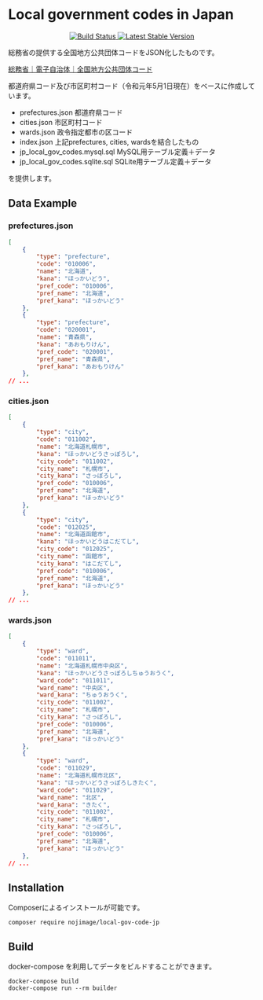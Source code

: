 # Local government codes in Japan

<p align="center">
    <a href="https://travis-ci.org/nojimage/local-gov-code-jp" target="_blank">
        <img alt="Build Status" src="https://img.shields.io/travis/nojimage/local-gov-code-jp/master.svg?style=flat-square">
    </a>
    <a href="https://packagist.org/packages/nojimage/local-gov-code-jp" target="_blank">
        <img alt="Latest Stable Version" src="https://img.shields.io/packagist/v/nojimage/local-gov-code-jp.svg?style=flat-square">
    </a>
</p>

総務省の提供する全国地方公共団体コードをJSON化したものです。

[総務省｜電子自治体｜全国地方公共団体コード](http://www.soumu.go.jp/denshijiti/code.html)

都道府県コード及び市区町村コード（令和元年5月1日現在）をベースに作成しています。

- prefectures.json 都道府県コード
- cities.json 市区町村コード
- wards.json 政令指定都市の区コード
- index.json 上記prefectures, cities, wardsを結合したもの
- jp_local_gov_codes.mysql.sql MySQL用テーブル定義＋データ
- jp_local_gov_codes.sqlite.sql SQLite用テーブル定義＋データ

を提供します。

## Data Example

### prefectures.json

```json
[
    {
        "type": "prefecture",
        "code": "010006",
        "name": "北海道",
        "kana": "ほっかいどう",
        "pref_code": "010006",
        "pref_name": "北海道",
        "pref_kana": "ほっかいどう"
    },
    {
        "type": "prefecture",
        "code": "020001",
        "name": "青森県",
        "kana": "あおもりけん",
        "pref_code": "020001",
        "pref_name": "青森県",
        "pref_kana": "あおもりけん"
    },
// ...
```

### cities.json

```json
[
    {
        "type": "city",
        "code": "011002",
        "name": "北海道札幌市",
        "kana": "ほっかいどうさっぽろし",
        "city_code": "011002",
        "city_name": "札幌市",
        "city_kana": "さっぽろし",
        "pref_code": "010006",
        "pref_name": "北海道",
        "pref_kana": "ほっかいどう"
    },
    {
        "type": "city",
        "code": "012025",
        "name": "北海道函館市",
        "kana": "ほっかいどうはこだてし",
        "city_code": "012025",
        "city_name": "函館市",
        "city_kana": "はこだてし",
        "pref_code": "010006",
        "pref_name": "北海道",
        "pref_kana": "ほっかいどう"
    },
// ...
```

### wards.json

```json
[
    {
        "type": "ward",
        "code": "011011",
        "name": "北海道札幌市中央区",
        "kana": "ほっかいどうさっぽろしちゅうおうく",
        "ward_code": "011011",
        "ward_name": "中央区",
        "ward_kana": "ちゅうおうく",
        "city_code": "011002",
        "city_name": "札幌市",
        "city_kana": "さっぽろし",
        "pref_code": "010006",
        "pref_name": "北海道",
        "pref_kana": "ほっかいどう"
    },
    {
        "type": "ward",
        "code": "011029",
        "name": "北海道札幌市北区",
        "kana": "ほっかいどうさっぽろしきたく",
        "ward_code": "011029",
        "ward_name": "北区",
        "ward_kana": "きたく",
        "city_code": "011002",
        "city_name": "札幌市",
        "city_kana": "さっぽろし",
        "pref_code": "010006",
        "pref_name": "北海道",
        "pref_kana": "ほっかいどう"
    },
// ...
```

## Installation

Composerによるインストールが可能です。

```
composer require nojimage/local-gov-code-jp
```

## Build

docker-compose を利用してデータをビルドすることができます。

```
docker-compose build
docker-compose run --rm builder
```
